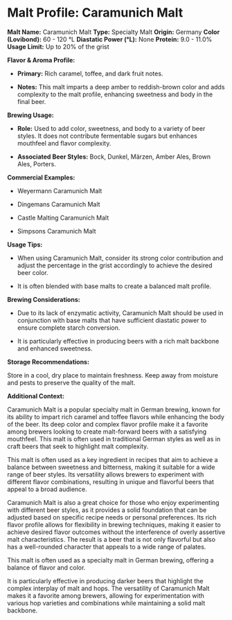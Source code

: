 # Malt Profile: Caramunich Malt

**Malt Name:** Caramunich Malt
**Type:** Specialty Malt
**Origin:** Germany
**Color (Lovibond):** 60 - 120 °L
**Diastatic Power (°L):** None
**Protein:** 9.0 - 11.0%
**Usage Limit:** Up to 20% of the grist

**Flavor & Aroma Profile:**

* **Primary:** Rich caramel, toffee, and dark fruit notes.

* **Notes:** This malt imparts a deep amber to reddish-brown color and adds complexity to the malt profile, enhancing sweetness and body in the final beer.

**Brewing Usage:**

* **Role:** Used to add color, sweetness, and body to a variety of beer styles. It does not contribute fermentable sugars but enhances mouthfeel and flavor complexity.

* **Associated Beer Styles:** Bock, Dunkel, Märzen, Amber Ales, Brown Ales, Porters.

**Commercial Examples:**

* Weyermann Caramunich Malt

* Dingemans Caramunich Malt

* Castle Malting Caramunich Malt

* Simpsons Caramunich Malt

**Usage Tips:**

* When using Caramunich Malt, consider its strong color contribution and adjust the percentage in the grist accordingly to achieve the desired beer color.

* It is often blended with base malts to create a balanced malt profile.

**Brewing Considerations:**

* Due to its lack of enzymatic activity, Caramunich Malt should be used in conjunction with base malts that have sufficient diastatic power to ensure complete starch conversion.

* It is particularly effective in producing beers with a rich malt backbone and enhanced sweetness.

**Storage Recommendations:**

Store in a cool, dry place to maintain freshness. Keep away from moisture and pests to preserve the quality of the malt.

**Additional Context:**

Caramunich Malt is a popular specialty malt in German brewing, known for its ability to impart rich caramel and toffee flavors while enhancing the body of the beer. Its deep color and complex flavor profile make it a favorite among brewers looking to create malt-forward beers with a satisfying mouthfeel. This malt is often used in traditional German styles as well as in craft beers that seek to highlight malt complexity.

This malt is often used as a key ingredient in recipes that aim to achieve a balance between sweetness and bitterness, making it suitable for a wide range of beer styles. Its versatility allows brewers to experiment with different flavor combinations, resulting in unique and flavorful beers that appeal to a broad audience.

Caramunich Malt is also a great choice for those who enjoy experimenting with different beer styles, as it provides a solid foundation that can be adjusted based on specific recipe needs or personal preferences. Its rich flavor profile allows for flexibility in brewing techniques, making it easier to achieve desired flavor outcomes without the interference of overly assertive malt characteristics. The result is a beer that is not only flavorful but also has a well-rounded character that appeals to a wide range of palates.

This malt is often used as a specialty malt in German brewing, offering a balance of flavor and color.

It is particularly effective in producing darker beers that highlight the complex interplay of malt and hops. The versatility of Caramunich Malt makes it a favorite among brewers, allowing for experimentation with various hop varieties and combinations while maintaining a solid malt backbone.
